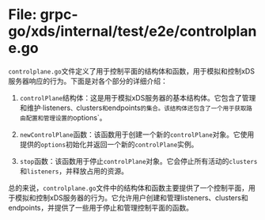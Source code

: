# File: grpc-go/xds/internal/test/e2e/controlplane.go

`controlplane.go`文件定义了用于控制平面的结构体和函数，用于模拟和控制xDS服务器响应的行为。下面是对各个部分的详细介绍：

1. `controlPlane`结构体：这是用于模拟xDS服务器的基本结构体。它包含了管理和维护·listeners`、`clusters`和`endpoints`的集合。该结构体还包含了一个用于获取路由配置和管理设置的`options`。

2. `newControlPlane`函数：该函数用于创建一个新的`controlPlane`对象。它使用提供的`options`初始化并返回一个新的`controlPlane`实例。

3. `stop`函数：该函数用于停止`controlPlane`对象。它会停止所有活动的`clusters`和`listeners`，并释放占用的资源。

总的来说，`controlplane.go`文件中的结构体和函数主要提供了一个控制平面，用于模拟和控制xDS服务器的行为。它允许用户创建和管理listeners、clusters和endpoints，并提供了一些用于停止和管理控制平面的函数。

